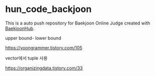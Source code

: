 # hun_code_backjoon
This is a auto push repository for Baekjoon Online Judge created with [BaekjoonHub](https://github.com/BaekjoonHub/BaekjoonHub).


upper bound- lower bound

https://yoongrammer.tistory.com/105


vector에서 tuple 사용

https://organizingdata.tistory.com/33
